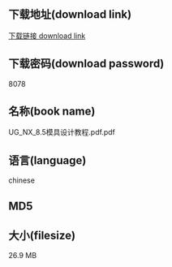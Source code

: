 ## 下载地址(download link)
[下载链接 download link](https://tutu365.netlify.app/?s=UG_NX_8.5%E6%A8%A1%E5%85%B7%E8%AE%BE%E8%AE%A1%E6%95%99%E7%A8%8B.pdf)

## 下载密码(download password)
8078

## 名称(book name)
UG_NX_8.5模具设计教程.pdf.pdf

## 语言(language)
chinese

## MD5


## 大小(filesize)
26.9 MB
